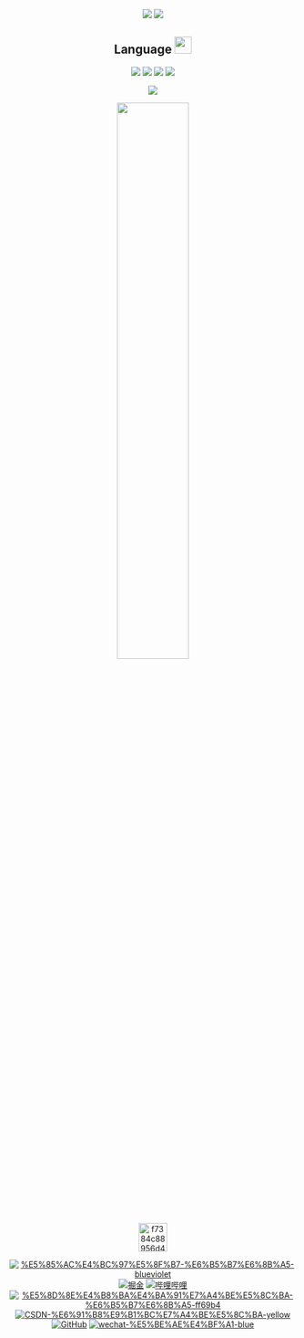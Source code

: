 <p align = "center">
  <img src = "https://github-readme-stats.vercel.app/api?username=chase535&show_icons=true&theme=graywhite&line_height=27">
  <img src = "https://github-readme-stats.vercel.app/api/top-langs/?username=chase535&theme=graywhite">
</p>

<p align="center">
<h2 align="center">Language <img src="https://media.giphy.com/media/WUlplcMpOCEmTGBtBW/giphy.gif" width="30"></h2>
</p>

<p align="center">
<img src="https://img.shields.io/badge/C-black?style=flat-square&logo=c"/>
<img src="https://img.shields.io/badge/-Python-black?style=flat-square&logo=python"/>
<img src="https://img.shields.io/badge/-JavaScript-black?style=flat-square&logo=javascript"/>
<img src="https://img.shields.io/badge/-Nodejs-black?style=flat-square&logo=Node.js"/>
</p>

<p align = "center">
 <img src="https://activity-graph.herokuapp.com/graph?username=chase535&theme=redical">
</p>

<p align = "center">
<img width="50%" src="https://github-readme-streak-stats.herokuapp.com/?user=chase535&show_icons=true&locale=en&layout=compact&theme=graywhite&line_height=0" />
</p>




</marquee><p align="center"><img src="https://img-blog.csdnimg.cn/f7384c88956d4378b72e47548e19c9f8.gif" alt="f7384c88956d4378b72e47548e19c9f8.gif" width="50" /></p><p align="center">
  <a href="https://app.yinxiang.com/fx/8aa8eb1b-7d45-4793-a160-b990d9da2e75"><img src="https://img.shields.io/badge/%E5%85%AC%E4%BC%97%E5%8F%B7-%E6%B5%B7%E6%8B%A5-blueviolet" alt="%E5%85%AC%E4%BC%97%E5%8F%B7-%E6%B5%B7%E6%8B%A5-blueviolet" /></a>
  <a href="https://juejin.cn/user/2040341402229751/"><img src="https://img.shields.io/badge/juejin-%E6%8E%98%E9%87%91-blue.svg" alt="掘金" /></a>
  <a href="https://space.bilibili.com/63551025"><img src="https://img.shields.io/badge/bilibili-%E5%93%94%E5%93%A9%E5%93%94%E5%93%A9-critical" alt="哔哩哔哩" /></a>
<a href="https://bbs.huaweicloud.com/community/usersnew/id_1628036118897599"><img src="https://img.shields.io/badge/%E5%8D%8E%E4%B8%BA%E4%BA%91%E7%A4%BE%E5%8C%BA-%E6%B5%B7%E6%8B%A5-ff69b4" alt="%E5%8D%8E%E4%B8%BA%E4%BA%91%E7%A4%BE%E5%8C%BA-%E6%B5%B7%E6%8B%A5-ff69b4" /></a>
  <a href="https://bbs.csdn.net/forums/moyu"><img src="https://img.shields.io/badge/CSDN-%E6%91%B8%E9%B1%BC%E7%A4%BE%E5%8C%BA-yellow" alt="CSDN-%E6%91%B8%E9%B1%BC%E7%A4%BE%E5%8C%BA-yellow" /></a>
<a href="https://github.com/wanghao221/"><img src="https://img.shields.io/badge/GitHub-%E5%AD%98%E5%82%A8%E5%BA%93-black.svg" alt="GitHub" /></a>
<a href="https://app.yinxiang.com/fx/8aa8eb1b-7d45-4793-a160-b990d9da2e75"><img src="https://img.shields.io/badge/wechat-%E5%BE%AE%E4%BF%A1-blue" alt="wechat-%E5%BE%AE%E4%BF%A1-blue" /></a>
</p>

